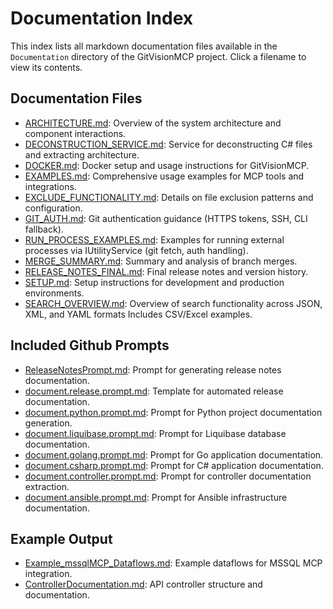 # Documentation Index

This index lists all markdown documentation files available in the `Documentation` directory of the GitVisionMCP project. Click a filename to view its contents.

## Documentation Files

- [ARCHITECTURE.md](ARCHITECTURE.md): Overview of the system architecture and component interactions.
- [DECONSTRUCTION_SERVICE.md](DECONSTRUCTION_SERVICE.md): Service for deconstructing C# files and extracting architecture.
- [DOCKER.md](DOCKER.md): Docker setup and usage instructions for GitVisionMCP.
- [EXAMPLES.md](EXAMPLES.md): Comprehensive usage examples for MCP tools and integrations.
- [EXCLUDE_FUNCTIONALITY.md](EXCLUDE_FUNCTIONALITY.md): Details on file exclusion patterns and configuration.
- [GIT_AUTH.md](GIT_AUTH.md): Git authentication guidance (HTTPS tokens, SSH, CLI fallback).
- [RUN_PROCESS_EXAMPLES.md](RUN_PROCESS_EXAMPLES.md): Examples for running external processes via IUtilityService (git fetch, auth handling).
- [MERGE_SUMMARY.md](MERGE_SUMMARY.md): Summary and analysis of branch merges.
- [RELEASE_NOTES_FINAL.md](RELEASE_NOTES_FINAL.md): Final release notes and version history.
- [SETUP.md](SETUP.md): Setup instructions for development and production environments.
- [SEARCH_OVERVIEW.md](SEARCH_OVERVIEW_JSON_XML_YAML.md): Overview of search functionality across JSON, XML, and YAML formats Includes CSV/Excel examples.

## Included Github Prompts

- [ReleaseNotesPrompt.md](../.github/prompts/ReleaseNotesPrompt.md): Prompt for generating release notes documentation.
- [document.release.prompt.md](../.github/prompts/document.release.prompt.md): Template for automated release documentation.
- [document.python.prompt.md](../.github/prompts/document.python.prompt.md): Prompt for Python project documentation generation.
- [document.liquibase.prompt.md](../.github/prompts/document.liquibase.prompt.md): Prompt for Liquibase database documentation.
- [document.golang.prompt.md](../.github/prompts/document.golang.prompt.md): Prompt for Go application documentation.
- [document.csharp.prompt.md](../.github/prompts/document.csharp.prompt.md): Prompt for C# application documentation.
- [document.controller.prompt.md](../.github/prompts/document.controller.prompt.md): Prompt for controller documentation extraction.
- [document.ansible.prompt.md](../.github/prompts/document.ansible.prompt.md): Prompt for Ansible infrastructure documentation.

## Example Output

- [Example_mssqlMCP_Dataflows.md](Example_mssqlMCP_Dataflows.md): Example dataflows for MSSQL MCP integration.
- [ControllerDocumentation.md](ControllerDocumentation.md): API controller structure and documentation.
